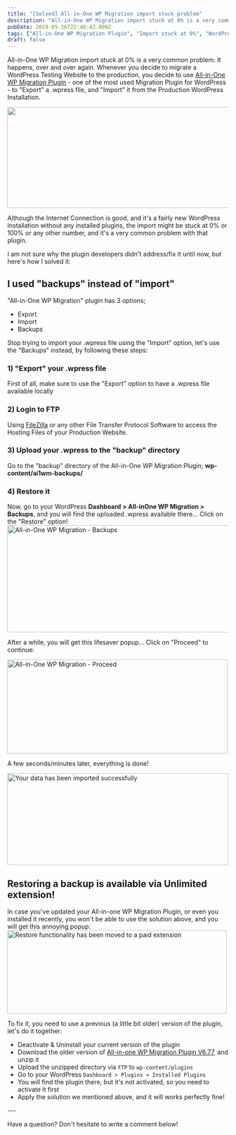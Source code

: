 ```yaml
---
title: "[Solved] All-in-One WP Migration import stuck problem"
description: "All-in-One WP Migration import stuck at 0% is a very common problem. It happens, over and over again. Whenever you decide to migrate a WordPress Testing Website"
pubDate: 2019-05-16T22:48:43.000Z
tags: ["All-in-One WP Migration Plugin", "Import stuck at 0%", "WordPress Plugin Issue"]
draft: false
---
```


All-in-One WP Migration import stuck at 0% is a very common problem. It happens, over and over again. Whenever you decide to migrate a WordPress Testing Website to the production, you decide to use <a href="https://wordpress.org/plugins/all-in-one-wp-migration/">All-in-One WP Migration Plugin</a> - one of the most used Migration Plugin for WordPress - to "Export" a .wpress file, and "Import" it from the Production WordPress Installation.

<img class="alignnone size-full wp-image-333" src="https://www.elharony.com/wp-content/uploads/2019/05/All-in-One-WP-Migration-Import-Stuck-at-0.png" alt="" width="539" height="230" />

Although the Internet Connection is good, and it's a fairly new WordPress Installation without any installed plugins, the import might be stuck at 0% or 100% or any other number, and it's a very common problem with that plugin.

I am not sure why the plugin developers didn't address/fix it until now, but here's how I solved it:
<h2>I used "backups" instead of "import"</h2>
"All-in-One WP Migration" plugin has 3 options;
<ul>
 	<li>Export</li>
 	<li>Import</li>
 	<li>Backups</li>
</ul>
Stop trying to import your .wpress file using the "Import" option, let's use the "Backups" instead, by following these steps:
<h3>1) "Export" your .wpress file</h3>
First of all, make sure to use the "Export" option to have a .wpress file available locally
<h3>2) Login to FTP</h3>
Using <a href="https://filezilla-project.org/">FileZilla</a> or any other File Transfer Protocol Software to access the Hosting Files of your Production Website.
<h3>3) Upload your .wpress to the "backup" directory</h3>
Go to the "backup" directory of the All-in-One WP Migration Plugin; <strong>wp-content/ai1wm-backups/</strong>
<h3>4) Restore it</h3>
Now, go to your WordPress <strong>Dashboard > All-inOne WP Migration > Backups</strong>, and you will find the uploaded .wpress available there... Click on the "Restore" option!

<img class="alignnone size-full wp-image-335" src="https://www.elharony.com/wp-content/uploads/2019/05/All-in-One-WP-Migration-Backups.png" alt="All-in-One WP Migration - Backups" width="1028" height="244" />

After a while, you will get this lifesaver popup... Click on "Proceed" to continue:

<img class="alignnone size-full wp-image-334" src="https://www.elharony.com/wp-content/uploads/2019/05/All-in-One-WP-Migration-Proceed.png" alt="All-in-One WP Migration - Proceed" width="502" height="214" />

A few seconds/minutes later, everything is done!

<img class="alignnone size-full wp-image-336" src="https://www.elharony.com/wp-content/uploads/2019/05/All-in-One-WP-Migration-Your-data-has-been-imported-successfully.png" alt="Your data has been imported successfully" width="503" height="209" />
<h2>Restoring a backup is available via Unlimited extension!</h2>
In case you've updated your All-in-one WP Migration Plugin, or even you installed it recently, you won't be able to use the solution above, and you will get this annoying popup:

<img class="alignnone size-full wp-image-400" src="https://www.elharony.com/wp-content/uploads/2019/05/All-in-One-WP-Migration-Restore-functionality-has-been-moved-to-a-paid-extension.png" alt="Restore functionality has been moved to a paid extension" width="500" height="190" />

To fix it, you need to use a previous (a little bit older) version of the plugin, let's do it together:
<ul>
 	<li>Deactivate & Uninstall your current version of the plugin</li>
 	<li>Download the older version of <a href="http://elharony.com/files/all-in-one-wp-migration.6.77.zip">All-in-one WP Migration Plugin V6.77</a>, and unzip it</li>
 	<li>Upload the unzipped directory via <code>FTP</code> to <code>wp-content/plugins</code></li>
 	<li>Go to your WordPress <code>Dashboard > Plugins > Installed Plugins</code></li>
 	<li>You will find the plugin there, but it's not activated, so you need to activate it first</li>
 	<li>Apply the solution we mentioned above, and it will works perfectly fine!</li>
</ul>
---

Have a question? Don't hesitate to write a comment below!